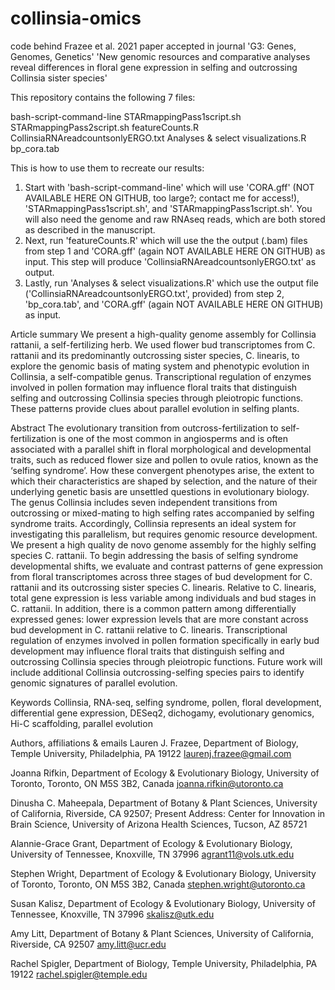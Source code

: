 # collinsia-omics
code behind Frazee et al. 2021 paper accepted in journal 'G3: Genes, Genomes, Genetics'
'New genomic resources and comparative analyses reveal differences in floral gene expression in selfing and outcrossing Collinsia sister species'

This repository contains the following 7 files:

bash-script-command-line
STARmappingPass1script.sh
STARmappingPass2script.sh
featureCounts.R
CollinsiaRNAreadcountsonlyERGO.txt
Analyses & select visualizations.R
bp_cora.tab
 
This is how to use them to recreate our results:
1. Start with 'bash-script-command-line' which will use 'CORA.gff' (NOT AVAILABLE HERE ON GITHUB, too large?; contact me for access!), 'STARmappingPass1script.sh', and 'STARmappingPass1script.sh'. You will also need the genome and raw RNAseq reads, which are both stored as described in the manuscript.
2. Next, run 'featureCounts.R' which will use the the output (.bam) files from step 1 and 'CORA.gff' (again NOT AVAILABLE HERE ON GITHUB) as input. This step will produce 'CollinsiaRNAreadcountsonlyERGO.txt' as output.
3. Lastly, run 'Analyses & select visualizations.R' which use the output file ('CollinsiaRNAreadcountsonlyERGO.txt', provided) from step 2, 'bp_cora.tab', and
'CORA.gff' (again NOT AVAILABLE HERE ON GITHUB) as input.




Article summary
We present a high-quality genome assembly for Collinsia rattanii, a self-fertilizing herb. We used flower bud transcriptomes from C. rattanii and its predominantly outcrossing sister species, C. linearis, to explore the genomic basis of mating system and phenotypic evolution in Collinsia, a self-compatible genus. Transcriptional regulation of enzymes involved in pollen formation may influence floral traits that distinguish selfing and outcrossing Collinsia species through pleiotropic functions. These patterns provide clues about parallel evolution in selfing plants.

Abstract
The evolutionary transition from outcross-fertilization to self-fertilization is one of the most common in angiosperms and is often associated with a parallel shift in floral morphological and developmental traits, such as reduced flower size and pollen to ovule ratios, known as the ‘selfing syndrome’. How these convergent phenotypes arise, the extent to which their characteristics are shaped by selection, and the nature of their underlying genetic basis are unsettled questions in evolutionary biology. The genus Collinsia includes seven independent transitions from outcrossing or mixed-mating to high selfing rates accompanied by selfing syndrome traits. Accordingly, Collinsia represents an ideal system for investigating this parallelism, but requires genomic resource development. We present a high quality de novo genome assembly for the highly selfing species C. rattanii. To begin addressing the basis of selfing syndrome developmental shifts, we evaluate and contrast patterns of gene expression from floral transcriptomes across three stages of bud development for C. rattanii and its outcrossing sister species C. linearis. Relative to C. linearis, total gene expression is less variable among individuals and bud stages in C. rattanii. In addition, there is a common pattern among differentially expressed genes: lower expression levels that are more constant across bud development in C. rattanii relative to C. linearis. Transcriptional regulation of enzymes involved in pollen formation specifically in early bud development may influence floral traits that distinguish selfing and outcrossing Collinsia species through pleiotropic functions. Future work will include additional Collinsia outcrossing-selfing species pairs to identify genomic signatures of parallel evolution.

Keywords
Collinsia, RNA-seq, selfing syndrome, pollen, floral development, differential gene expression, DESeq2, dichogamy, evolutionary genomics, Hi-C scaffolding, parallel evolution


Authors, affiliations & emails
Lauren J. Frazee, Department of Biology, Temple University, Philadelphia, PA 19122
laurenj.frazee@gmail.com

Joanna Rifkin, Department of Ecology & Evolutionary Biology, University of Toronto, Toronto, ON M5S 3B2, Canada
joanna.rifkin@utoronto.ca

Dinusha C. Maheepala, Department of Botany & Plant Sciences, University of California, Riverside, CA 92507; Present Address: Center for Innovation in Brain Science, University of Arizona Health Sciences, Tucson, AZ 85721

Alannie-Grace Grant, Department of Ecology & Evolutionary Biology, University of Tennessee, Knoxville, TN 37996
agrant11@vols.utk.edu

Stephen Wright, Department of Ecology & Evolutionary Biology, University of Toronto, Toronto, ON M5S 3B2, Canada
stephen.wright@utoronto.ca

Susan Kalisz, Department of Ecology & Evolutionary Biology, University of Tennessee, Knoxville, TN 37996
skalisz@utk.edu

Amy Litt, Department of Botany & Plant Sciences, University of California, Riverside, CA 92507
amy.litt@ucr.edu

Rachel Spigler, Department of Biology, Temple University, Philadelphia, PA 19122
rachel.spigler@temple.edu
